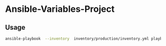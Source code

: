 # Ansible-Variables-Project

## Usage

```bash
ansible-playbook  --inventory  inventory/production/inventory.yml playbooks/playbook.yml
```
